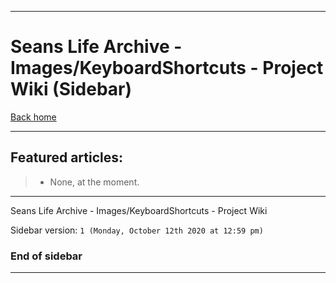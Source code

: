 
***

# Seans Life Archive - Images/KeyboardShortcuts - Project Wiki (Sidebar)

[Back home](https://github.com/seanpm2001/SeansLifeArchive_Images_keyboardShortcuts/wiki/)

***

## Featured articles:

> * None, at the moment.

***

Seans Life Archive - Images/KeyboardShortcuts - Project Wiki

Sidebar version: `1 (Monday, October 12th 2020 at 12:59 pm)`

### End of sidebar

***
